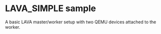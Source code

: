 # LAVA_SIMPLE sample

A basic LAVA master/worker setup with two QEMU devices attached to the worker.

